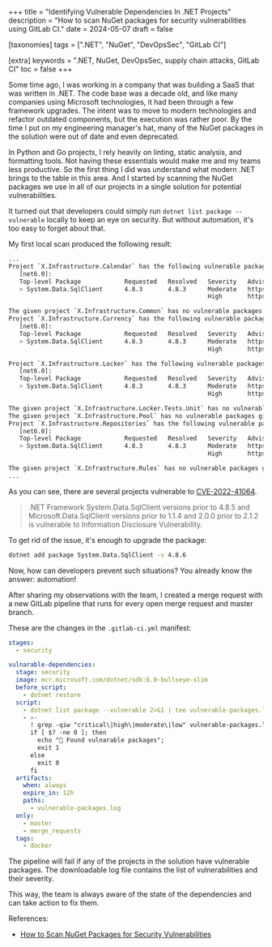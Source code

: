 +++
title = "Identifying Vulnerable Dependencies In .NET Projects"
description = "How to scan NuGet packages for security vulnerabilities using GitLab CI."
date = 2024-05-07
draft = false

[taxonomies]
tags = [".NET", "NuGet", "DevOpsSec", "GitLab CI"]

[extra]
keywords = ".NET, NuGet, DevOpsSec, supply chain attacks, GitLab CI"
toc = false
+++

Some time ago, I was working in a company that was building a SaaS that was written in .NET.
The code base was a decade old, and like many companies using Microsoft technologies,
it had been through a few framework upgrades. The intent was to move to modern technologies and
refactor outdated components, but the execution was rather poor. By the time I put on my engineering
manager's hat, many of the NuGet packages in the solution were out of date and even deprecated.

In Python and Go projects, I rely heavily on linting, static analysis, and formatting tools.
Not having these essentials would make me and my teams less productive. So the first thing I did
was understand what modern .NET brings to the table in this area. And I started by scanning the
NuGet packages we use in all of our projects in a single solution for potential vulnerabilities.

It turned out that developers could simply run `dotnet list package --vulnerable` locally
to keep an eye on security. But without automation, it's too easy to forget about that.

My first local scan produced the following result:

```bash
...
Project `X.Infrastructure.Calendar` has the following vulnerable packages
   [net6.0]:
   Top-level Package            Requested   Resolved   Severity   Advisory URL
   > System.Data.SqlClient      4.8.3       4.8.3      Moderate   https://github.com/advisories/GHSA-8g2p-5pqh-5jmc
                                                       High       https://github.com/advisories/GHSA-98g6-xh36-x2p7

The given project `X.Infrastructure.Common` has no vulnerable packages given the current sources.
Project `X.Infrastructure.Currency` has the following vulnerable packages
   [net6.0]:
   Top-level Package            Requested   Resolved   Severity   Advisory URL
   > System.Data.SqlClient      4.8.3       4.8.3      Moderate   https://github.com/advisories/GHSA-8g2p-5pqh-5jmc
                                                       High       https://github.com/advisories/GHSA-98g6-xh36-x2p7

Project `X.Infrastructure.Locker` has the following vulnerable packages
   [net6.0]:
   Top-level Package            Requested   Resolved   Severity   Advisory URL
   > System.Data.SqlClient      4.8.3       4.8.3      Moderate   https://github.com/advisories/GHSA-8g2p-5pqh-5jmc
                                                       High       https://github.com/advisories/GHSA-98g6-xh36-x2p7

The given project `X.Infrastructure.Locker.Tests.Unit` has no vulnerable packages given the current sources.
The given project `X.Infrastructure.Pool` has no vulnerable packages given the current sources.
Project `X.Infrastructure.Repositories` has the following vulnerable packages
   [net6.0]:
   Top-level Package            Requested   Resolved   Severity   Advisory URL
   > System.Data.SqlClient      4.8.3       4.8.3      Moderate   https://github.com/advisories/GHSA-8g2p-5pqh-5jmc
                                                       High       https://github.com/advisories/GHSA-98g6-xh36-x2p7

The given project `X.Infrastructure.Rules` has no vulnerable packages given the current sources.
...
```

As you can see, there are several projects vulnerable to [CVE-2022-41064](https://devhub.checkmarx.com/cve-details/CVE-2022-41064/).

> .NET Framework System.Data.SqlClient versions prior to 4.8.5 and Microsoft.Data.SqlClient
> versions prior to 1.1.4 and 2.0.0 prior to 2.1.2 is vulnerable to Information Disclosure Vulnerability.

To get rid of the issue, it's enough to upgrade the package:

```bash
dotnet add package System.Data.SqlClient -v 4.8.6
```

Now, how can developers prevent such situations? You already know the answer: automation!

After sharing my observations with the team, I created a merge request with a new GitLab pipeline
that runs for every open merge request and master branch.

These are the changes in the `.gitlab-ci.yml` manifest:

```yaml
stages:
  - security

vulnarable-dependencies:
  stage: security
  image: mcr.microsoft.com/dotnet/sdk:6.0-bullseye-slim
  before_script:
    - dotnet restore
  script:
    - dotnet list package --vulnerable 2>&1 | tee vulnerable-packages.log
    - >-
      ! grep -qiw "critical\|high\|moderate\|low" vulnerable-packages.log;
      if [ $? -ne 0 ]; then
        echo "🚨 Found vulnarable packages";
        exit 1
      else
        exit 0
      fi
  artifacts:
    when: always
    expire_in: 12h
    paths:
      - vulnerable-packages.log
  only:
    - master
    - merge_requests
  tags:
    - docker
```

The pipeline will fail if any of the projects in the solution have vulnerable packages.
The downloadable log file contains the list of vulnerabilities and their severity.

This way, the team is always aware of the state of the dependencies and can take action to fix them.

References:

- [How to Scan NuGet Packages for Security Vulnerabilities](https://devblogs.microsoft.com/nuget/how-to-scan-nuget-packages-for-security-vulnerabilities/)
